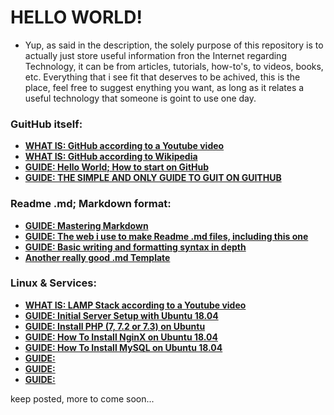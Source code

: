 # HELLO WORLD!

+ Yup, as said in the description, the solely purpose of this repository is to actually just store useful information fron the Internet regarding Technology, it can be from articles, tutorials, how-to's, to videos, books, etc. Everything that i see fit that deserves to be achived, this is the place, feel free to suggest enything you want, as long as it relates a useful technology that someone is goint to use one day.

### GuitHub itself:
- [**WHAT IS: GitHub according to a Youtube video**](https://www.youtube.com/watch?v=w3jLJU7DT5E&t=10s)
- [**WHAT IS: GitHub according to Wikipedia**](https://en.wikipedia.org/wiki/GitHub)
- [**GUIDE: Hello World; How to start on GitHub**](https://guides.github.com/activities/hello-world/)
- [**GUIDE: THE SIMPLE AND ONLY GUIDE TO GUIT ON GUITHUB**](http://rogerdudler.github.io/git-guide/)

### Readme .md; Markdown format:

- [**GUIDE: Mastering Markdown**](https://guides.github.com/features/mastering-markdown/)
- [**GUIDE: The web i use to make Readme .md files, including this one**](https://guides.github.com/features/mastering-markdown/)
- [**GUIDE: Basic writing and formatting syntax in depth**](https://help.github.com/articles/basic-writing-and-formatting-syntax/)
- [**Another really good .md Template**](https://gist.githubusercontent.com/PurpleBooth/109311bb0361f32d87a2/raw/8254b53ab8dcb18afc64287aaddd9e5b6059f880/README-Template.md)

### Linux & Services:

- [**WHAT IS: LAMP Stack according to a Youtube video**](https://www.digitalocean.com/community/tutorials/initial-server-setup-with-ubuntu-18-04)
- [**GUIDE: Initial Server Setup with Ubuntu 18.04**](https://www.digitalocean.com/community/tutorials/initial-server-setup-with-ubuntu-18-04)
- [**GUIDE: Install PHP (7, 7.2 or 7.3) on Ubuntu**](https://thishosting.rocks/install-php-on-ubuntu/)
- [**GUIDE: How To Install NginX on Ubuntu 18.04**](https://www.digitalocean.com/community/tutorials/how-to-install-nginx-on-ubuntu-18-04)
- [**GUIDE: How To Install MySQL on Ubuntu 18.04**](https://www.digitalocean.com/community/tutorials/how-to-install-mysql-on-ubuntu-18-04)
- [**GUIDE:**]()
- [**GUIDE:**]()
- [**GUIDE:**]()



keep posted, more to come soon...

